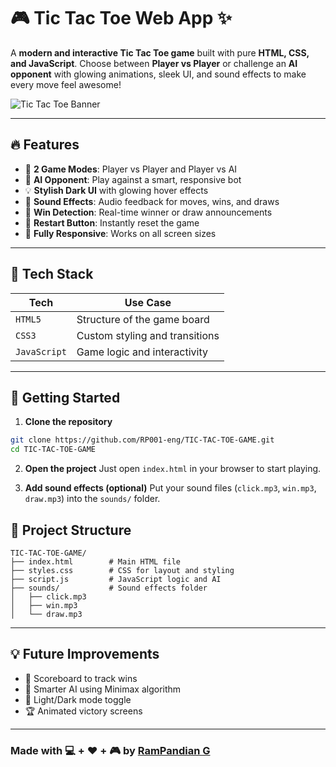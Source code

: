 
# 🎮 Tic Tac Toe Web App ✨

A **modern and interactive Tic Tac Toe game** built with pure **HTML, CSS, and JavaScript**. Choose between **Player vs Player** or challenge an **AI opponent** with glowing animations, sleek UI, and sound effects to make every move feel awesome!

![Tic Tac Toe Banner](https://img.shields.io/badge/Tic_Tac_Toe-Web_App-orange?style=for-the-badge)

---

## 🔥 Features

- 🎲 **2 Game Modes**: Player vs Player and Player vs AI
- 🧠 **AI Opponent**: Play against a smart, responsive bot
- 💡 **Stylish Dark UI** with glowing hover effects
- 🎵 **Sound Effects**: Audio feedback for moves, wins, and draws
- 🎯 **Win Detection**: Real-time winner or draw announcements
- 🔁 **Restart Button**: Instantly reset the game
- 📱 **Fully Responsive**: Works on all screen sizes

---

## 🧪 Tech Stack

| Tech         | Use Case                       |
|--------------|--------------------------------|
| `HTML5`      | Structure of the game board    |
| `CSS3`       | Custom styling and transitions |
| `JavaScript` | Game logic and interactivity   |

---

## 🚀 Getting Started

1. **Clone the repository**
```bash
git clone https://github.com/RP001-eng/TIC-TAC-TOE-GAME.git
cd TIC-TAC-TOE-GAME
```

2. **Open the project**
Just open `index.html` in your browser to start playing.

3. **Add sound effects (optional)**
Put your sound files (`click.mp3`, `win.mp3`, `draw.mp3`) into the `sounds/` folder.

## 📁 Project Structure

```
TIC-TAC-TOE-GAME/
├── index.html        # Main HTML file
├── styles.css        # CSS for layout and styling
├── script.js         # JavaScript logic and AI
├── sounds/           # Sound effects folder
│   ├── click.mp3
│   ├── win.mp3
│   └── draw.mp3
```

---

## 💡 Future Improvements

- 🔐 Scoreboard to track wins
- 🤖 Smarter AI using Minimax algorithm
- 🎨 Light/Dark mode toggle
- 🏆 Animated victory screens

---

### Made with 💻 + ❤️ + 🎮 by [RamPandian G](https://github.com/RP001-eng)
